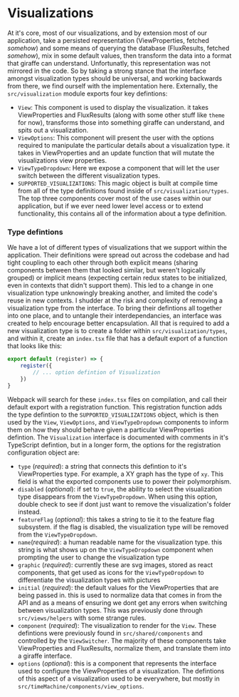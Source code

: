 # Visualizations

At it's core, most of our visualizations, and by extension most of our application, take a persisted representation (ViewProperties, fetched _somehow_) and some means of querying the database (FluxResults, fetched _somehow_), mix in some default values, then transform the data into a format that giraffe can understand. Unfortunatly, this representation was not mirrored in the code. So by taking a strong stance that the interface amongst visualization types should be universal, and working backwards from there, we find ourself with the implementation here. Externally, the `src/visualization` module exports four key defintions:

- `View`: This component is used to display the visualization. it takes ViewProperties and FluxResults (along with some other stuff like `theme` for now), transforms those into something giraffe can understand, and spits out a visualization.
- `ViewOptions`: This component will present the user with the options required to manipulate the particular details about a visualization type. it takes in ViewProperties and an update function that will mutate the visualizations view properties.
- `ViewTypeDropdown`: Here we expose a component that will let the user switch between the different visualization types.
- `SUPPORTED_VISUALIZATIONS`: This magic object is built at compile time from all of the type definitions found inside of `src/visualization/types`. The top three components cover most of the use cases within our application, but if we ever need lower level access or to extend functionality, this contains all of the information about a type definition.

### Type defintions

We have a lot of different types of visualizations that we support within the application. Their definitions were spread out across the codebase and had tight coupling to each other through both explicit means (sharing components between them that looked similar, but weren't logically grouped) or implicit means (expecting certain redux states to be initialized, even in contexts that didn't support them). This led to a change in one visualization type unknowingly breaking another, and limited the code's reuse in new contexts. I shudder at the risk and complexity of removing a visualization type from the interface. To bring their defintions all together into one place, and to untangle their interdependancies, an interface was created to help encourage better encapsulation. All that is required to add a new visualization type is to create a folder within `src/visualization/types`, and within it, create an `index.tsx` file that has a default export of a function that looks like this:

```Typescript
export default (register) => {
    register({
        // ... option defintion of Visualization
    })
}
```

Webpack will search for these `index.tsx` files on compilation, and call their default export with a registration function. This registration function adds the type defintion to the `SUPPORTED_VISUALIZATIONS` object, which is then used by the `View`, `ViewOptions`, and `ViewTypeDropdown` components to inform them on how they should behave given a particular ViewProperties defintion. The `Visualization` interface is documented with comments in it's TypeScript defintion, but in a longer form, the options for the registration configuration object are:

- `type` (_required_): a string that connects this defintion to it's ViewProperties type. For example, a XY graph has the type of `xy`. This field is what the exported components use to power their polymorphism.
- `disabled` (_optional_): if set to `true`, the ability to select the visualization type disappears from the `ViewTypeDropdown`. When using this option, double check to see if dont just want to remove the visualization's folder instead.
- `featureFlag` (_optional_): this takes a string to tie it to the feature flag subsystem. if the flag is disabled, the visualization type will be removed from the `ViewTypeDropdown`.
- `name`(_required_): a human readable name for the visualization type. this string is what shows up on the `ViewTypeDropdown` component when prompting the user to change the visualization type
- `graphic` (_required_): currently these are svg images, stored as react components, that get used as icons for the `ViewTypeDropdown` to differentiate the visualization types with pictures
- `initial` (_required_): the default values for the ViewProperties that are being passed in. this is used to normalize data that comes in from the API and as a means of ensuring we dont get any errors when switching between visualization types. This was previously done through `src/views/helpers` with some strange rules.
- `component` (_required_): The visualization to render for the `View`. These defintions were previously found in `src/shared/components` and controlled by the `ViewSwitcher`. The majority of these components take ViewProperties and FluxResults, normalize them, and translate them into a giraffe interface.
- `options` (_optional_): this is a component that represents the interface used to configure the ViewProperties of a visualization. The defintions of this aspect of a visualization used to be everywhere, but mostly in `src/timeMachine/components/view_options`.
